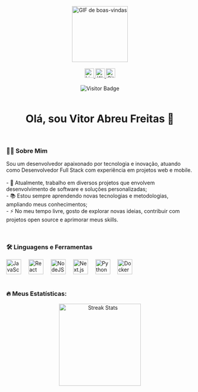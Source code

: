 <div align="center">
  <!-- Imagem animada para dar um toque especial -->
  <img height="150" src="https://media.giphy.com/media/M9gbBd9nbDrOTu1Mqx/giphy.gif" alt="GIF de boas-vindas" />
</div>

<br/>

<div align="center">
  <!-- Badge do LinkedIn -->
  <a href="https://www.linkedin.com/in/vitor-abreu-freitas/" target="_blank">
    <img src="https://img.shields.io/badge/LinkedIn-0077B5?style=for-the-badge&logo=linkedin&logoColor=white" height="25" alt="LinkedIn">
  </a>
  <!-- Badge do Site Pessoal -->
  <a href="https://vitorabreu.netlify.app/" target="_blank">
    <img src="https://img.shields.io/badge/Website-000000?style=for-the-badge&logo=google-chrome&logoColor=white" height="25" alt="Website">
  </a>
  <!-- Badge do GitHub (opcional, para reforçar) -->
  <a href="https://github.com/vitorvaf" target="_blank">
    <img src="https://img.shields.io/badge/GitHub-181717?style=for-the-badge&logo=github&logoColor=white" height="25" alt="GitHub">
  </a>
</div>

<br/>

<div align="center">
  <!-- Badge de visitantes -->
  <img src="https://visitor-badge.laobi.icu/badge?page_id=vitorvaf.vitorvaf" alt="Visitor Badge" />
</div>

<br/>

<h1 align="center">Olá, sou Vitor Abreu Freitas 👋</h1>

<br/>

<h3 align="left">👨‍💻 Sobre Mim</h3>

<p align="left">
  Sou um desenvolvedor apaixonado por tecnologia e inovação, atuando como Desenvolvedor Full Stack com experiência em projetos web e mobile.<br/><br/>
  - 🔭 Atualmente, trabalho em diversos projetos que envolvem desenvolvimento de software e soluções personalizadas;<br/>
  - 📚 Estou sempre aprendendo novas tecnologias e metodologias, ampliando meus conhecimentos;<br/>
  - ⚡ No meu tempo livre, gosto de explorar novas ideias, contribuir com projetos open source e aprimorar meus skills.
</p>

<br/>

<h3 align="left">🛠️ Linguagens e Ferramentas</h3>

<div align="left">
  <!-- Lista de tecnologias; você pode ajustar os ícones conforme suas habilidades -->
  <img src="https://cdn.jsdelivr.net/gh/devicons/devicon/icons/javascript/javascript-original.svg" height="40" alt="JavaScript" />
  <img width="12" />
  <img src="https://cdn.jsdelivr.net/gh/devicons/devicon/icons/react/react-original.svg" height="40" alt="React" />
  <img width="12" />
  <img src="https://cdn.jsdelivr.net/gh/devicons/devicon/icons/nodejs/nodejs-original.svg" height="40" alt="NodeJS" />
  <img width="12" />
  <img src="https://cdn.jsdelivr.net/gh/devicons/devicon/icons/nextjs/nextjs-original.svg" height="40" alt="Next.js" />
  <img width="12" />
  <img src="https://cdn.jsdelivr.net/gh/devicons/devicon/icons/python/python-original.svg" height="40" alt="Python" />
  <img width="12" />
  <img src="https://cdn.jsdelivr.net/gh/devicons/devicon/icons/docker/docker-plain-wordmark.svg" height="40" alt="Docker" />
  <!-- Adicione ou remova conforme necessário -->
</div>

<br/>

<h3 align="left">🔥 Meus Estatísticas:</h3>

<div align="center">
  <!-- Estatísticas de contribuição (streaks, por exemplo) -->
  <img src="https://streak-stats.demolab.com?user=vitorvaf&locale=pt-br&mode=daily&theme=dark&hide_border=false&border_radius=5&order=3" height="220" alt="Streak Stats" />
</div>
